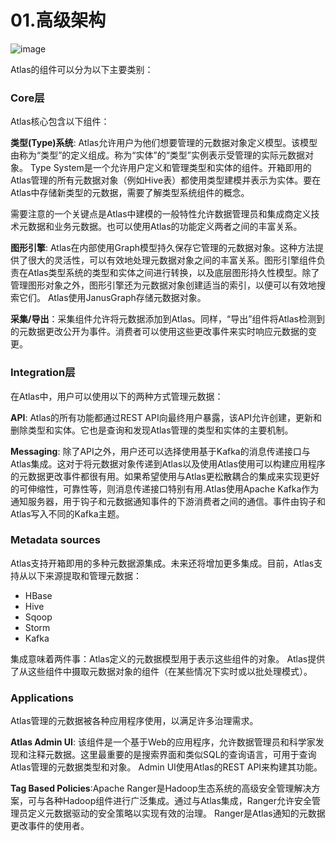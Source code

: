 # 01.高级架构

![image](https://atlas.apache.org/images/twiki/architecture.png)

Atlas的组件可以分为以下主要类别：

### Core层
Atlas核心包含以下组件：

**类型(Type)系统**: Atlas允许用户为他们想要管理的元数据对象定义模型。该模型由称为“类型”的定义组成。称为“实体”的“类型”实例表示受管理的实际元数据对象。 Type System是一个允许用户定义和管理类型和实体的组件。开箱即用的Atlas管理的所有元数据对象（例如Hive表）都使用类型建模并表示为实体。要在Atlas中存储新类型的元数据，需要了解类型系统组件的概念。

需要注意的一个关键点是Atlas中建模的一般特性允许数据管理员和集成商定义技术元数据和业务元数据。也可以使用Atlas的功能定义两者之间的丰富关系。

**图形引擎**: Atlas在内部使用Graph模型持久保存它管理的元数据对象。这种方法提供了很大的灵活性，可以有效地处理元数据对象之间的丰富关系。图形引擎组件负责在Atlas类型系统的类型和实体之间进行转换，以及底层图形持久性模型。除了管理图形对象之外，图形引擎还为元数据对象创建适当的索引，以便可以有效地搜索它们。 Atlas使用JanusGraph存储元数据对象。

**采集/导出**：采集组件允许将元数据添加到Atlas。同样，“导出”组件将Atlas检测到的元数据更改公开为事件。消费者可以使用这些更改事件来实时响应元数据的变更。

### Integration层
在Atlas中，用户可以使用以下的两种方式管理元数据：

**API**: Atlas的所有功能都通过REST API向最终用户暴露，该API允许创建，更新和删除类型和实体。它也是查询和发现Atlas管理的类型和实体的主要机制。

**Messaging**:
除了API之外，用户还可以选择使用基于Kafka的消息传递接口与Atlas集成。这对于将元数据对象传递到Atlas以及使用Atlas使用可以构建应用程序的元数据更改事件都很有用。如果希望使用与Atlas更松散耦合的集成来实现更好的可伸缩性，可靠性等，则消息传递接口特别有用.Atlas使用Apache Kafka作为通知服务器，用于钩子和元数据通知事件的下游消费者之间的通信。事件由钩子和Atlas写入不同的Kafka主题。

### Metadata sources
Atlas支持开箱即用的多种元数据源集成。未来还将增加更多集成。目前，Atlas支持从以下来源提取和管理元数据：
- HBase
- Hive
- Sqoop
- Storm
- Kafka

集成意味着两件事：Atlas定义的元数据模型用于表示这些组件的对象。 Atlas提供了从这些组件中摄取元数据对象的组件（在某些情况下实时或以批处理模式）。

### Applications
Atlas管理的元数据被各种应用程序使用，以满足许多治理需求。

**Atlas Admin UI**: 该组件是一个基于Web的应用程序，允许数据管理员和科学家发现和注释元数据。这里最重要的是搜索界面和类似SQL的查询语言，可用于查询Atlas管理的元数据类型和对象。 Admin UI使用Atlas的REST API来构建其功能。

**Tag Based Policies**:Apache Ranger是Hadoop生态系统的高级安全管理解决方案，可与各种Hadoop组件进行广泛集成。通过与Atlas集成，Ranger允许安全管理员定义元数据驱动的安全策略以实现有效的治理。 Ranger是Atlas通知的元数据更改事件的使用者。
